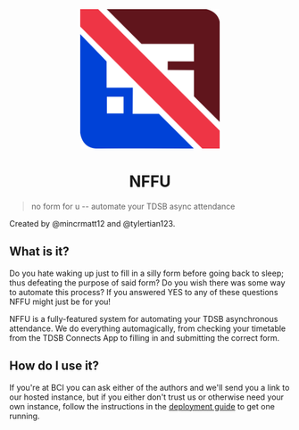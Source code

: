 <div align="center">
   <img width="250" height="250" src="docs/logo.ink.svg.png" />

   <h1> NFFU </h1>
</div>

> no form for u -- automate your TDSB async attendance

Created by @mincrmatt12 and @tylertian123.

## What is it?

Do you hate waking up just to fill in a silly form before going back to sleep; thus defeating the purpose of said form? Do you wish there was some way to automate this process? If you answered YES to
any of these questions NFFU might just be for you!

NFFU is a fully-featured system for automating your TDSB asynchronous attendance. We do everything automagically, from checking your timetable from the TDSB Connects App to filling in and submitting the correct
form.

## How do I use it?

If you're at BCI you can ask either of the authors and we'll send you a link to our hosted instance, but if you either don't trust us or otherwise need your own instance, follow the instructions in the [deployment guide](docs/deployment.md) to get
one running.
